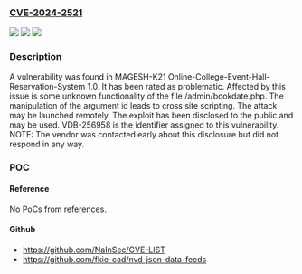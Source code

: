 ### [CVE-2024-2521](https://cve.mitre.org/cgi-bin/cvename.cgi?name=CVE-2024-2521)
![](https://img.shields.io/static/v1?label=Product&message=Online-College-Event-Hall-Reservation-System&color=blue)
![](https://img.shields.io/static/v1?label=Version&message=%3D%201.0%20&color=brighgreen)
![](https://img.shields.io/static/v1?label=Vulnerability&message=CWE-79%20Cross%20Site%20Scripting&color=brighgreen)

### Description

A vulnerability was found in MAGESH-K21 Online-College-Event-Hall-Reservation-System 1.0. It has been rated as problematic. Affected by this issue is some unknown functionality of the file /admin/bookdate.php. The manipulation of the argument id leads to cross site scripting. The attack may be launched remotely. The exploit has been disclosed to the public and may be used. VDB-256958 is the identifier assigned to this vulnerability. NOTE: The vendor was contacted early about this disclosure but did not respond in any way.

### POC

#### Reference
No PoCs from references.

#### Github
- https://github.com/NaInSec/CVE-LIST
- https://github.com/fkie-cad/nvd-json-data-feeds

